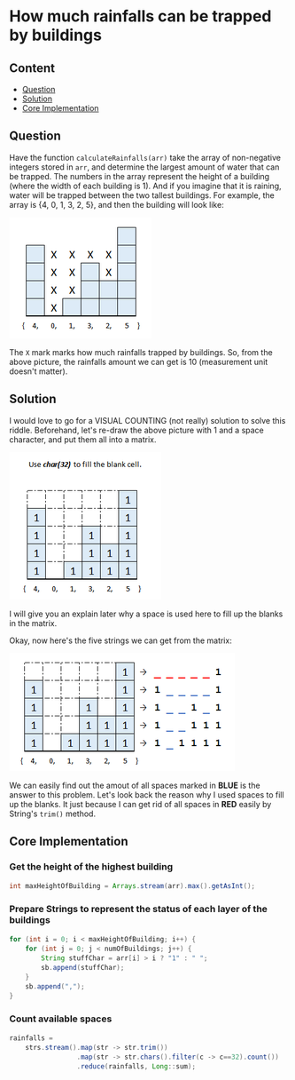 # How much rainfalls can be trapped by buildings

## Content

- [Question](#question)
- [Solution](#solution)
- [Core Implementation](#core-implementation)

## Question

Have the function `calculateRainfalls(arr)` take the array of non-negative integers stored in `arr`, and determine the largest amount of water that can be trapped. The numbers in the array represent the height of a building (where the width of each building is 1). And if you imagine that it is raining, water will be trapped between the two tallest buildings. For example, the array is {4, 0, 1, 3, 2, 5}, and then the building will look like:

![Snipaste_2021-02-12_11-36-05](README.assets/Snipaste_2021-02-12_11-36-05.png)

The `X` mark marks how much rainfalls trapped by buildings. So, from the above picture, the rainfalls amount we can get is 10 (measurement unit doesn't matter).

## Solution

I would love to go for a VISUAL COUNTING (not really) solution to solve this riddle. Beforehand, let's re-draw the above picture with 1 and a space character, and put them all into a matrix.

![Snipaste_2021-02-12_13-15-31](README.assets/Snipaste_2021-02-12_13-15-31.png)

I will give you an explain later why a space is used here to fill up the blanks in the matrix.

Okay, now here's the five strings we can get from the matrix:

![Snipaste_2021-02-12_14-43-10](README.assets/Snipaste_2021-02-12_14-43-10.png)

We can easily find out the amout of all spaces marked in **BLUE** is the answer to this problem. Let's look back the reason why I used spaces to fill up the blanks. It just because I can get rid of all spaces in **RED** easily by String's `trim()` method.

## Core Implementation

### Get the height of the highest building

```java
int maxHeightOfBuilding = Arrays.stream(arr).max().getAsInt();
```

### Prepare Strings to represent the  status of each layer of the buildings

```java
for (int i = 0; i < maxHeightOfBuilding; i++) {
    for (int j = 0; j < numOfBuildings; j++) {
        String stuffChar = arr[i] > i ? "1" : " ";
        sb.append(stuffChar);
    }
    sb.append(",");
}
```

### Count available spaces

```java
rainfalls = 
    strs.stream().map(str -> str.trim())
                 .map(str -> str.chars().filter(c -> c==32).count())
                 .reduce(rainfalls, Long::sum);
```






